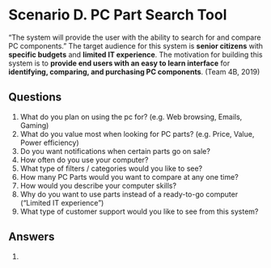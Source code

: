 # Scenario D. PC Part Search Tool

“The system will provide the user with the ability to search for and compare PC components.” 
The target audience for this system is __senior citizens__ with __specific budgets__ and __limited IT experience__. The motivation for building this system is to __provide end users with an easy to learn interface__ for __identifying, comparing, and purchasing PC components__.  (Team 4B, 2019) 

## Questions
1. What do you plan on using the pc for? (e.g. Web browsing, Emails, Gaming)
2. What do you value most when looking for PC parts? (e.g. Price, Value, Power efficiency)
3. Do you want notifications when certain parts go on sale?
4. How often do you use your computer?
5. What type of filters / categories would you like to see?
6. How many PC Parts would you want to compare at any one time?
7. How would you describe your computer skills?
8. Why do you want to use parts instead of a ready-to-go computer (“Limited IT experience”)
9. What type of customer support would you like to see from this system?

## Answers

1. 
